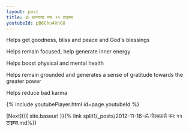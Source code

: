 ```yaml
---
layout: post
title: ॐ अनगाया नमः ११ टाइम्स
youtubeId: pB6Chu4XnG8
---
```

 
 
Helps get goodness, bliss and peace and God's blessings
 
Helps remain focused, help generate inner energy 
 
Helps boost physical and mental health 
 
Helps remain grounded and generates a sense of gratitude towards the greater power 
 
Helps reduce bad karma
 
 
 
 


{% include youtubePlayer.html id=page.youtubeId %}
 
[Next]({{ site.baseurl }}{% link  split1/_posts/2012-11-16-ॐ गोरथपासे नमः ११ टाइम्स.md%})
 
